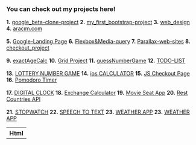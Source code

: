 
### You can check out my projects here!
**1.**  [google_beta-clone-project](https://anthonyharold67.github.io/my-projects/google-beta98-clone/)
**2.**  [my_first_bootstrap-project](https://anthonyharold67.github.io/my-projects/my_first_bootstrap-project/)
**3.**  [web_design](https://anthonyharold67.github.io/my-projects/web_design/)
**4.**  [aracım.com](https://anthonyharold67.github.io/my-projects/aracımcom_project/)<br><br>
**5.**  [Google-Landing Page](https://anthonyharold67.github.io/my-projects/google-landing/)
**6.**  [Flexbox&Media-query](https://anthonyharold67.github.io/my-projects/flexbox-mediaquery/)
**7.**  [Parallax-web-sites](https://anthonyharold67.github.io/my-projects/parallax-web-sites/)
**8.**  [checkout_project](https://anthonyharold67.github.io/my-projects/checkout_project/)<br><br>
**9.**  [exactAgeCalc](https://anthonyharold67.github.io/my-projects/exactAgeCalc/)
**10.**  [Grid Project](https://anthonyharold67.github.io/my-projects/grid-project/)
**11.**  [guessNumberGame](https://anthonyharold67.github.io/my-projects/guessNumberGame/)
**12.**  [TODO-LIST](https://anthonyharold67.github.io/my-projects/todolist/)<br><br>
**13.**  [LOTTERY NUMBER GAME](https://anthonyharold67.github.io/my-projects/lotteryGame/)
**14.**  [ios CALCULATOR](https://anthonyharold67.github.io/my-projects/iosCalculator/)
**15.**  [JS Checkout Page](https://anthonyharold67.github.io/my-projects/JSCheckoutPage/)
**16.**  [Pomodoro Timer](https://anthonyharold67.github.io/my-projects/pomodoroTimer/)<br><br>
**17.**  [DIGITAL CLOCK](https://anthonyharold67.github.io/my-projects/digitalClock/)
**18.**  [Exchange Calculator](https://anthonyharold67.github.io/my-projects/exchangeCalc/)
**19.**  [Movie Seat App](https://anthonyharold67.github.io/my-projects/movieSeatApp/)
**20.**  [Rest Countries API](https://anthonyharold67.github.io/my-projects/restCountries/)<br><br>
**21.**  [STOPWATCH](https://anthonyharold67.github.io/my-projects/stopwatch/)
**22.**  [SPEECH TO TEXT](https://anthonyharold67.github.io/my-projects/speechToText/)
**23.**  [WEATHER APP](https://anthonyharold67.github.io/my-projects/weatherApp)
**23.**  [WEATHER APP](https://anthonyharold67.github.io/my-projects/weatherApp)
<table>
  <tr>
      <th>Html</>
  </tr>
</table>
